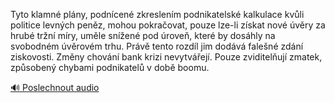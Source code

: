 
Tyto klamné plány, podnícené zkreslením podnikatelské kalkulace kvůli politice levných peněz, mohou pokračovat, pouze lze-li získat nové úvěry za hrubé tržní míry, uměle snížené pod úroveň, které by dosáhly na svobodném úvěrovém trhu. Právě tento rozdíl jim dodává falešné zdání ziskovosti. Změny chování bank krizi nevytvářejí. Pouze zviditelňují zmatek, způsobený chybami podnikatelů v době boomu.

[🔊 Poslechnout audio](/data/7-paragraphs/audio/chapter_101/para_004-Tyto-klamn-plny-podncen-zkreslenm-podnikatel.mp3)
